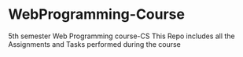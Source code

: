 # WebProgramming-Course
5th semester Web Programming course-CS
This Repo includes all the Assignments and Tasks performed during the course
